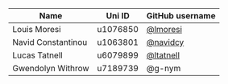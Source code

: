 | Name | Uni ID | GitHub username |
| --- | --- | --- |
| Louis Moresi | u1076850 | [@lmoresi](http://github.com/lmoresi) |
| Navid Constantinou | u1063801 | [@navidcy](http://github.com/navidcy) |
| Lucas Tatnell | u6079899 | [@ltatnell](https://github.com/ltatnell) |
| Gwendolyn Withrow | u7189739 | @g-nym |
